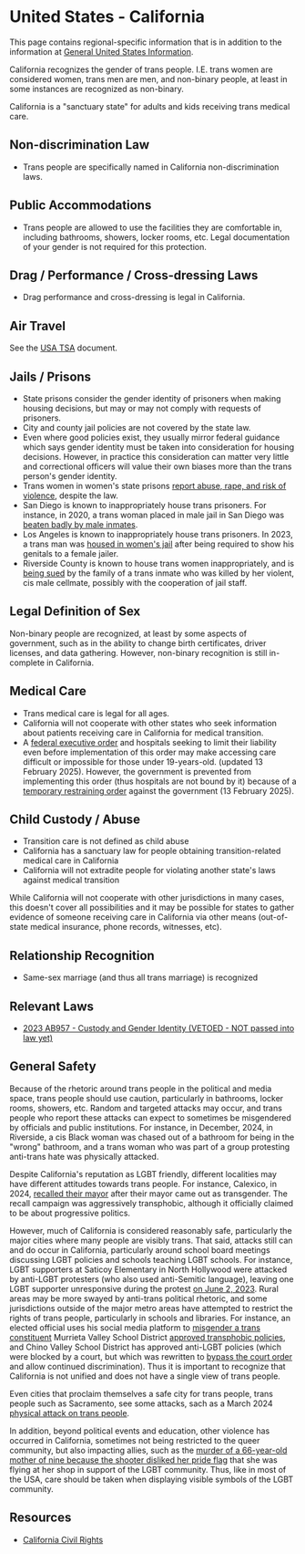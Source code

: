 # United States - California

This page contains regional-specific information that is in addition to
the information at [General United States
Information](notes/usa-general.md).

California recognizes the gender of trans people. I.E. trans women are
considered women, trans men are men, and non-binary people, at least in
some instances are recognized as non-binary.

California is a "sanctuary state" for adults and kids receiving trans medical
care.

## Non-discrimination Law

 * Trans people are specifically named in California non-discrimination laws.

## Public Accommodations

 * Trans people are allowed to use the facilities they are comfortable
   in, including bathrooms, showers, locker rooms, etc.  Legal
   documentation of your gender is not required for this protection.

## Drag / Performance / Cross-dressing Laws

 * Drag performance and cross-dressing is legal in California.

## Air Travel

See the [USA TSA](notes/tsa.md) document.

## Jails / Prisons

 * State prisons consider the gender identity of prisoners when making
   housing decisions, but may or may not comply with requests of
   prisoners.
 * City and county jail policies are not covered by the state law.
 * Even where good policies exist, they usually mirror federal guidance
   which says gender identity must be taken into consideration for
   housing decisions. However, in practice this consideration can matter
   very little and correctional officers will value their own biases
   more than the trans person's gender identity.
 * Trans women in women's state prisons [report abuse, rape, and risk of
   violence](https://www.kqed.org/news/11964027/california-prisons-fail-to-uphold-transgender-rights-despite-state-law),
   despite the law.
 * San Diego is known to inappropriately house trans prisoners. For instance,
   in 2020, a trans woman placed in male jail in San Diego was [beaten badly
   by male inmates](https://www.10news.com/news/local-news/san-diego-news/transgender-woman-recalls-beating-in-san-diego-county-jail).
 * Los Angeles is known to inappropriately house trans prisoners. In
   2023, a trans man was [housed in women's jail](https://news.yahoo.com/cant-die-video-shows-trans-100029056.html)
   after being required to show his genitals to a female jailer.
 * Riverside County is known to house trans women inappropriately, and
   is [being
   sued](https://www.desertsun.com/story/news/crime_courts/2023/08/28/lawsuit-transgender-inmate-killed-after-getting-sex-offender-cellmate/70700836007/)
   by the family of a trans inmate who was killed by her violent, cis
   male cellmate, possibly with the cooperation of jail staff.

## Legal Definition of Sex

Non-binary people are recognized, at least by some aspects of
government, such as in the ability to change birth certificates,
driver licenses, and data gathering. However, non-binary recognition is
still in-complete in California.

## Medical Care

 * Trans medical care is legal for all ages.
 * California will not cooperate with other states who seek information
   about patients receiving care in California for medical transition.
 * A [federal executive
   order](https://www.whitehouse.gov/presidential-actions/2025/01/protecting-children-from-chemical-and-surgical-mutilation/)
   and hospitals seeking to limit their liability even before
   implementation of this order may make accessing care difficult or
   impossible for those under 19-years-old. (updated 13 February 2025).
   However, the government is prevented from implementing this order
   (thus hospitals are not bound by it) because of a [temporary
   restraining
   order](https://assets.aclu.org/live/uploads/2025/02/093114651219.pdf)
   against the government (13 February 2025).

## Child Custody / Abuse

 * Transition care is not defined as child abuse
 * California has a sanctuary law for people obtaining transition-related
   medical care in California
 * California will not extradite people for violating another state's laws
   against medical transition

While California will not cooperate with other jurisdictions in many
cases, this doesn't cover all possibilities and it may be possible for
states to gather evidence of someone receiving care in California via
other means (out-of-state medical insurance, phone records, witnesses,
etc).
 
## Relationship Recognition

 * Same-sex marriage (and thus all trans marriage) is recognized

## Relevant Laws

 * [2023 AB957 - Custody and Gender Identity (VETOED - NOT passed into law yet)](https://leginfo.legislature.ca.gov/faces/billHistoryClient.xhtml?bill_id=202320240AB957)

## General Safety

Because of the rhetoric around trans people in the political and media
space, trans people should use caution, particularly in bathrooms,
locker rooms, showers, etc.  Random and targeted attacks may occur, and
trans people who report these attacks can expect to sometimes be misgendered
by officials and public institutions. For instance, in December, 2024,
in Riverside, a cis Black woman was chased out of a bathroom for being
in the "wrong" bathroom, and a trans woman who was part of a group
protesting anti-trans hate was physically attacked.

Despite California's reputation as LGBT friendly, different localities
may have different attitudes towards trans people. For instance, Calexico,
in 2024, [recalled their
mayor](https://www.metroweekly.com/2024/04/california-mayor-recalled-after-coming-out-as-transgender/)
after their mayor came out as transgender. The recall campaign was
aggressively transphobic, although it officially claimed to be about
progressive politics.

However, much of California is considered reasonably safe, particularly
the major cities where many people are visibly trans. That said, attacks
still can and do occur in California, particularly around school board
meetings discussing LGBT policies and schools teaching LGBT schools. For
instance, LGBT supporters at Saticoy Elementary in North Hollywood were
attacked by anti-LGBT protesters (who also used anti-Semitic language),
leaving one LGBT supporter unresponsive during the protest [on June 2,
2023](https://www.thedailybeast.com/saticoy-elementary-school-pride-assembly-protest-erupts-in-violence).
Rural areas may be more swayed by anti-trans political rhetoric, and some
jurisdictions outside of the major metro areas have attempted to restrict
the rights of trans people, particularly in schools and libraries. For
instance, an elected official uses his social media platform to [misgender a trans
constituent](https://krcrtv.com/news/local/shasta-county-office-of-education-board-member-faces-possible-censure)
Murrieta Valley School District [approved transphobic
policies](https://www.advocate.com/education/murrieta-valley-outing-transgender-students),
and Chino Valley School District has approved anti-LGBT policies (which were
blocked by a court, but which was rewritten to [bypass the court order](https://edsource.org/2024/chino-valley-revamps-parental-notification-policy-lgbtq-allies-fear-legal-escalation/707444)
and allow continued discrimination).  Thus it is important to recognize that
California is not unified and does not have a single view of trans people.

Even cities that proclaim themselves a safe city for trans people, trans
people such as Sacramento, see some attacks, sach as a March 2024
[physical attack on trans
people](https://www.youtube.com/watch?v=F9wpla-5krE).

In addition, beyond political events and education, other violence has
occurred in California, sometimes not being restricted to the queer
community, but also impacting allies, such as the [murder of a
66-year-old mother of nine because the shooter disliked her pride
flag](https://www.npr.org/2023/08/20/1194932544/lauri-carleton-california-store-owner-killed-pride-flag-lgbtq)
that she was flying at her shop in support of the LGBT community. Thus,
like in most of the USA, care should be taken when displaying visible
symbols of the LGBT community.

## Resources

 * [California Civil Rights](https://oag.ca.gov/civil)
